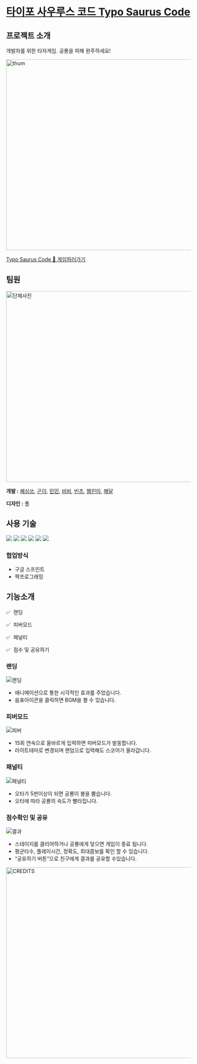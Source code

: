 # [타이포 사우루스 코드 Typo Saurus Code](https://typo-saurus-code.vercel.app/)

## 프로젝트 소개

개발자를 위한 타자게임. 공룡을 피해 완주하세요!

<img src='https://user-images.githubusercontent.com/66766189/154066951-d455b3c4-0fe2-4202-9b89-7c42d514f569.png'  alt="thum" width="520px"/>

[Typo Saurus Code 🦖 게임하러가기 ](https://typo-saurus-code.vercel.app/)

## 팀원
<img src='https://user-images.githubusercontent.com/45932570/153762943-85d0af92-cd59-4d37-aee0-d51d946dadc7.gif'  alt="단체사진" width="520px"/>

**개발 :** [혜심쓰](https://github.com/HaeSim), [곤이](https://github.com/korany-lee), [민민](https://github.com/zimiin), [비비](https://github.com/borachoidev), [빈츠](https://github.com/ByungyeonKim), [웹린이](https://github.com/superLipbalm), [해달](https://github.com/moonseonyeong)

**디자인 :** 폴

## **사용 기술**
 <img src="https://img.shields.io/badge/Vite-646CFF?style=for-the-badge&logo=Vite&logoColor=white"/>
 <img src="https://img.shields.io/badge/React-61DAFB?style=for-the-badge&logo=React&logoColor=white"/>
 <img src="https://img.shields.io/badge/styledcomponents
-DB7093?style=for-the-badge&logo=styled-components
&logoColor=white"/>
  <img src="https://img.shields.io/badge/Tailwind CSS-06B6D4?style=for-the-badge&logo=Tailwind CSS&logoColor=white"/>  

 <img src="https://img.shields.io/badge/Git-F05032?style=for-the-badge&logo=Git&logoColor=white"/>
 <img src="https://img.shields.io/badge/Figma-F24E1E?style=for-the-badge&logo=Figma&logoColor=white"/>


### 협업방식

- 구글 스프린트
- 짝프로그래밍

## **기능소개**

✅  랜딩

✅  피버모드

✅  패널티

✅  점수 및 공유하기

### 랜딩

![랜딩](https://user-images.githubusercontent.com/66766189/154066687-25c1868f-1917-4a1a-a52d-2ae3e0cad9e3.gif)

- 애니메이션으로 통한 시각적인 효과를 주었습니다.
- 음표아이콘을 클릭하면 BGM을 켤 수 있습니다.

### 피버모드

![피버](https://user-images.githubusercontent.com/66766189/154066700-684e91fa-bba8-469a-ab7b-33b311de28aa.gif)

- 15회 연속으로 올바르게 입력하면 피버모드가 발동합니다.
- 라이트테마로 변경되며 랜덤으로 입력해도 스코어가 올라갑니다.

### 패널티

![패널티](https://user-images.githubusercontent.com/66766189/154066704-bd3484db-5553-4038-a3a8-eefd048d8270.gif)

- 오타가 5번이상이 되면 공룡이 불을 뿜습니다.
- 오타에 따라 공룡의 속도가 빨라집니다.

### 점수확인 및 공유

![결과](https://user-images.githubusercontent.com/66766189/154066709-74a3ca1f-5c68-4ae9-b405-1c578cc3d45c.gif)

- 스테이지를 클리어하거나 공룡에게 닿으면 게임이 종료 됩니다.
- 평균타수, 플레이시간, 정확도, 최대콤보를 확인 할 수 있습니다.
- “공유하기 버튼”으로 친구에게 결과를 공유할 수있습니다.


<img src='https://user-images.githubusercontent.com/66766189/153800143-318a43ba-980f-49a7-b191-8849c7b23816.png'  alt="CREDITS" width="520px"/>

